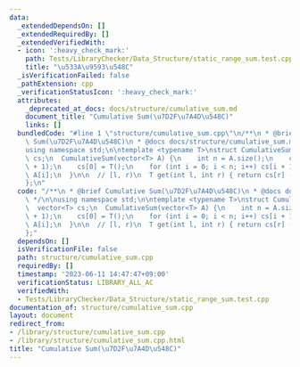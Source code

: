 ```yaml
---
data:
  _extendedDependsOn: []
  _extendedRequiredBy: []
  _extendedVerifiedWith:
  - icon: ':heavy_check_mark:'
    path: Tests/LibraryChecker/Data_Structure/static_range_sum.test.cpp
    title: "\u533A\u9593\u548C"
  _isVerificationFailed: false
  _pathExtension: cpp
  _verificationStatusIcon: ':heavy_check_mark:'
  attributes:
    _deprecated_at_docs: docs/structure/cumulative_sum.md
    document_title: "Cumulative Sum(\u7D2F\u7A4D\u548C)"
    links: []
  bundledCode: "#line 1 \"structure/cumulative_sum.cpp\"\n/**\n * @brief Cumulative\
    \ Sum(\u7D2F\u7A4D\u548C)\n * @docs docs/structure/cumulative_sum.md\n */\n\n\
    using namespace std;\n\ntemplate <typename T>\nstruct CumulativeSum {\n  vector<T>\
    \ cs;\n  CumulativeSum(vector<T> A) {\n    int n = A.size();\n    cs.resize(n\
    \ + 1);\n    cs[0] = T();\n    for (int i = 0; i < n; i++) cs[i + 1] = cs[i] +\
    \ A[i];\n  }\n\n  // [l, r)\n  T get(int l, int r) { return cs[r] - cs[l]; }\n\
    };\n"
  code: "/**\n * @brief Cumulative Sum(\u7D2F\u7A4D\u548C)\n * @docs docs/structure/cumulative_sum.md\n\
    \ */\n\nusing namespace std;\n\ntemplate <typename T>\nstruct CumulativeSum {\n\
    \  vector<T> cs;\n  CumulativeSum(vector<T> A) {\n    int n = A.size();\n    cs.resize(n\
    \ + 1);\n    cs[0] = T();\n    for (int i = 0; i < n; i++) cs[i + 1] = cs[i] +\
    \ A[i];\n  }\n\n  // [l, r)\n  T get(int l, int r) { return cs[r] - cs[l]; }\n\
    };"
  dependsOn: []
  isVerificationFile: false
  path: structure/cumulative_sum.cpp
  requiredBy: []
  timestamp: '2023-06-11 14:47:47+09:00'
  verificationStatus: LIBRARY_ALL_AC
  verifiedWith:
  - Tests/LibraryChecker/Data_Structure/static_range_sum.test.cpp
documentation_of: structure/cumulative_sum.cpp
layout: document
redirect_from:
- /library/structure/cumulative_sum.cpp
- /library/structure/cumulative_sum.cpp.html
title: "Cumulative Sum(\u7D2F\u7A4D\u548C)"
---
```

